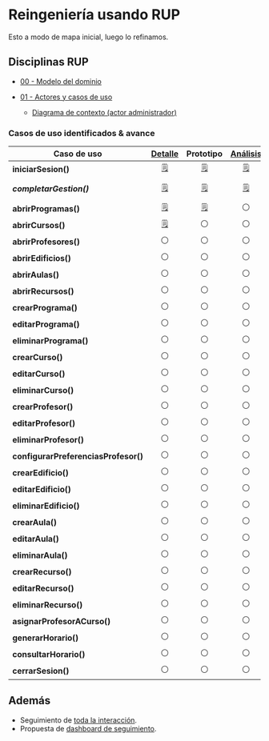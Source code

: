 # Reingeniería usando RUP

Esto a modo de mapa inicial, luego lo refinamos.

## Disciplinas RUP

- [00 - Modelo del dominio](/RUP/00-casos-uso/00-modelo-del-dominio/modelo-dominio.md#diagrama)

- [01 - Actores y casos de uso](/RUP/00-casos-uso/01-actores-casos-uso/actores-casos-uso.md#diagrama)

  - [Diagrama de contexto (actor administrador)](/RUP/00-casos-uso/01-actores-casos-uso/diagrama-contexto-administrador.md#diagrama)

### Casos de uso identificados & avance

<div align=center>

|Caso de uso|[Detalle](/RUP/00-casos-uso/02-detalle/)|Prototipo|[Análisis](/RUP/01-analisis/casos-uso/)|Diseño|Desarrollo|Pruebas|Comentario|
|-|:-:|:-:|:-:|:-:|:-:|:-:|-|
|**iniciarSesion()** |[🗒️](/RUP/00-casos-uso/02-detalle/iniciarSesion/README.md#diagrama-de-especificación)|[🗒️](/RUP/00-casos-uso/02-detalle/iniciarSesion/README.md#prototipo-de-interfaz)|[🗒️](/RUP/01-analisis/casos-uso/iniciarSesion/README.md)|⚪|⚪|⚪|
|***completarGestion()***   |[🗒️](/RUP/00-casos-uso/02-detalle/completarGestion/README.md#diagrama-de-especificación)|[🗒️](/RUP/00-casos-uso/02-detalle/completarGestion/README.md#prototipo-de-interfaz)|[🗒️](/RUP/01-analisis/casos-uso/completarGestion/README.md)|⚪|⚪|⚪|*Nomenclatura actualizada*
|**abrirProgramas()**|[🗒️](/RUP/00-casos-uso/02-detalle/abrirProgramas/README.md#diagrama-de-especificación)|[🗒️](/RUP/00-casos-uso/02-detalle/abrirProgramas/README.md#prototipo-de-interfaz)|⚪|⚪|⚪|⚪|
|**abrirCursos()**|[🗒️](/RUP/00-casos-uso/02-detalle/abrirCursos/README.md#diagrama-de-especificación)|⚪|⚪|⚪|⚪|⚪|
|**abrirProfesores()**|⚪|⚪|⚪|⚪|⚪|⚪|
|**abrirEdificios()**|⚪|⚪|⚪|⚪|⚪|⚪|
|**abrirAulas()**|⚪|⚪|⚪|⚪|⚪|⚪|
|**abrirRecursos()**|⚪|⚪|⚪|⚪|⚪|⚪|
|**crearPrograma()**|⚪|⚪|⚪|⚪|⚪|⚪|
|**editarPrograma()**|⚪|⚪|⚪|⚪|⚪|⚪|
|**eliminarPrograma()**|⚪|⚪|⚪|⚪|⚪|⚪|
|**crearCurso()**|⚪|⚪|⚪|⚪|⚪|⚪|
|**editarCurso()**|⚪|⚪|⚪|⚪|⚪|⚪|
|**eliminarCurso()**|⚪|⚪|⚪|⚪|⚪|⚪|
|**crearProfesor()**|⚪|⚪|⚪|⚪|⚪|⚪|
|**editarProfesor()**|⚪|⚪|⚪|⚪|⚪|⚪|
|**eliminarProfesor()**|⚪|⚪|⚪|⚪|⚪|⚪|
|**configurarPreferenciasProfesor()**|⚪|⚪|⚪|⚪|⚪|⚪|
|**crearEdificio()**|⚪|⚪|⚪|⚪|⚪|⚪|
|**editarEdificio()**|⚪|⚪|⚪|⚪|⚪|⚪|
|**eliminarEdificio()**|⚪|⚪|⚪|⚪|⚪|⚪|
|**crearAula()**|⚪|⚪|⚪|⚪|⚪|⚪|
|**editarAula()**|⚪|⚪|⚪|⚪|⚪|⚪|
|**eliminarAula()**|⚪|⚪|⚪|⚪|⚪|⚪|
|**crearRecurso()**|⚪|⚪|⚪|⚪|⚪|⚪|
|**editarRecurso()**|⚪|⚪|⚪|⚪|⚪|⚪|
|**eliminarRecurso()**|⚪|⚪|⚪|⚪|⚪|⚪|
|**asignarProfesorACurso()**|⚪|⚪|⚪|⚪|⚪|⚪|
|**generarHorario()**|⚪|⚪|⚪|⚪|⚪|⚪|
|**consultarHorario()**|⚪|⚪|⚪|⚪|⚪|⚪|
|**cerrarSesion()**|⚪|⚪|⚪|⚪|⚪|⚪|

</div>

## Además

- Seguimiento de [toda la interacción](../conversation-log.md).
- Propuesta de [dashboard de seguimiento](99-seguimiento/README.md).
